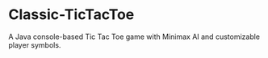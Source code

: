 # Classic-TicTacToe
A Java console-based Tic Tac Toe game with Minimax AI and customizable player symbols.
